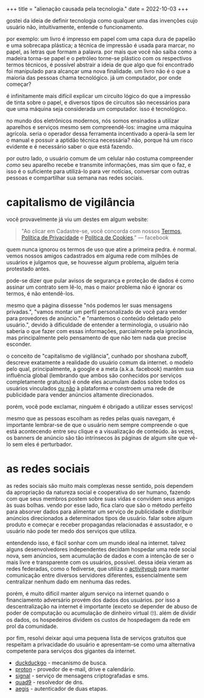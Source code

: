 +++
title = "alienação causada pela tecnologia."
date = 2022-10-03
+++

gostei da ideia de definir tecnologia como qualquer uma das invenções cujo usuário não, intuitivamente, entende o funcionamento.

por exemplo: um livro é impresso em papel com uma capa dura de papelão e uma sobrecapa plástica; a técnica de impressão é usada para marcar, no papel, as letras que formam a palavra. por mais que você não saiba como a madeira torna-se papel e o petróleo torne-se plástico com os respectivos termos técnicos, é possível abstrair a ideia de que algo que foi encontrado foi manipulado para alcançar uma nova finalidade. um livro não é o que a maioria das pessoas chama tecnológico. já um computador, por onde começar? 

é infinitamente mais difícil explicar um circuito lógico do que a impressão de tinta sobre o papel, e diversos tipos de circuitos são necessários para que uma máquina seja considerada um computador. isso é tecnológico.

no mundo dos eletrônicos modernos, nós somos ensinados a utilizar aparelhos e serviços mesmo sem compreendê-los: imagine uma máquina agrícola. seria o operador dessa ferramenta incentivado a operá-la sem ler o manual e possuir a aptidão técnica necessária? não, porque há um risco evidente e é necessário saber o que está fazendo. 

por outro lado, o usuário comum de um celular não costuma compreender _como_ seu aparelho recebe e transmite informações, mas sim que o faz, e isso é o suficiente para utilizá-lo para ver notícias, conversar com outras pessoas e compartilhar sua semana nas redes sociais. 
# capitalismo de vigilância
você provavelmente já viu um destes em algum website: 

> "Ao clicar em Cadastre-se, você concorda com nossos [Termos](https://pt-br.facebook.com/legal/terms/update), [Política de Privacidade](https://pt-br.facebook.com/about/privacy/update) e [Política de Cookies](https://pt-br.facebook.com/policies/cookies/)." — facebook

quem nunca ignorou os termos de uso que atire a primeira pedra. é normal. vemos nossos amigos cadastrados em alguma rede com milhões de usuários e julgamos que, se houvesse algum problema, alguém teria protestado antes. 

pode-se dizer que pular avisos de segurança e proteção de dados é como assinar um contrato sem lê-lo, mas o maior problema não é ignorar os termos, é não entendê-los. 

mesmo que a página dissesse "nós podemos ler suas mensagens privadas.", "vamos montar um perfil personalizado de você para vender para provedores de anúncio." e "mantemos o conteúdo deletado pelo usuário.", devido à dificuldade de entender a terminologia, o usuário não saberia o que fazer com essas informações, parcialmente pela ignorância, mas principalmente pelo pensamento de que não tem nada que precise esconder.

o conceito de "capitalismo de vigilância", cunhado por shoshana zuboff, descreve exatamente a realidade do usuário comum da internet. o modelo pelo qual, principalmente, a google e a meta (a.k.a. facebook) mantêm sua influência global (lembrando que ambos são conhecidos por serviços completamente gratuitos) é onde eles acumulam dados sobre todos os usuários vinculados [ou não](https://www.facebook.com/policies/cookies#:~:text=isso%20acontece%20independentemente%20de%20voce%20ter%20ou%20nao%20uma%20conta%20do%20facebook%20ou%20estar%20ou%20nao%20conectado%20a%20ela.%20) à plataforma e constroem uma rede de publicidade para vender anúncios altamente direcionados.

porém, você pode exclamar, ninguém é obrigado a utilizar esses serviços!

mesmo que as pessoas escolham as redes pelas quais navegam, é importante lembrar-se de que o usuário nem sempre compreende o que está acontecendo entre seu clique e a visualização de conteúdo. às vezes, os banners de anúncio são tão intrínsecos às páginas de algum site que vê-lo sem eles é perturbador. 
# as redes sociais
as redes sociais são muito mais complexas nesse sentido, pois dependem da apropriação da natureza social e cooperativa do ser humano, fazendo com que seus membros postem sobre suas vidas e convidem seus amigos às suas bolhas. vendo por esse lado, fica claro que são o método perfeito para absorver dados para alimentar um serviço de publicidade e distribuir anúncios direcionados a determinados tipos de usuário. falar sobre algum produto e começar e receber propagandas relacionadas é assustador, e o usuário não pode ter medo dos serviços que utiliza.

entendendo isso, é fácil sonhar com um mundo ideal na internet. talvez alguns desenvolvedores independentes decidam hospedar uma rede social nova, sem anúncios, sem acumulação de dados e com a intenção de ser o mais livre e transparente com os usuários, possível. dessa ideia vieram as redes federadas, como o fediverse, que utiliza o [activitypub](https://activitypub.rocks/) para manter comunicação entre diversos servidores diferentes, essencialmente sem centralizar nenhum dado em nenhuma das redes.

porém, é muito difícil manter algum serviço na internet quando o financiamento adversário provém dos dados dos usuários. por isso a descentralização na internet é importante (exceto se depender de abuso de poder de computação ou acumulação de dinheiro virtual 🙄). além de dividir os dados, os hospedeiros dividem os custos de hospedagem da rede em prol da comunidade.

por fim, resolvi deixar aqui uma pequena lista de serviços gratuitos que respeitam a privacidade do usuário e apresentam-se como uma alternativa competente para serviços dos gigantes da internet.

* [duckduckgo](https://duckduckgo.com/) - mecanismo de busca.
* [proton](https://proton.me) - provedor de e-mail, drive e calendário.
* [signal](https://signal.org/) - serviço de mensagens criptografadas e sms.
* [quad9](https://quad9.net/) - resolvedor de dns.
* [aegis](https://getaegis.app/) - autenticador de duas etapas.

